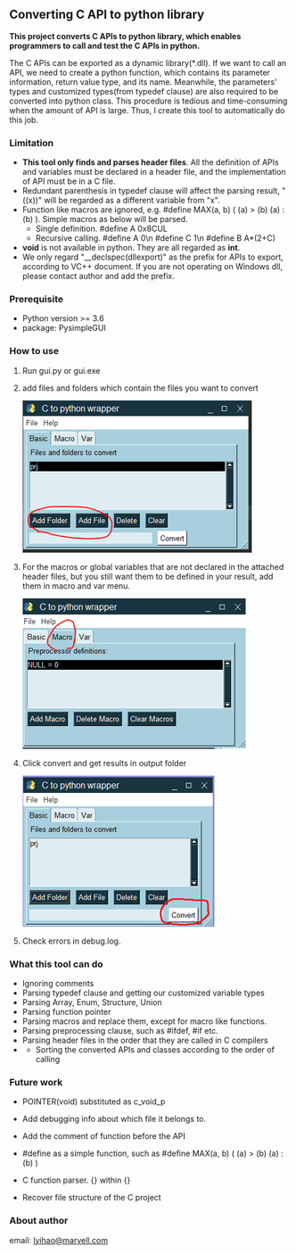 ## Converting C API to python library
**This project converts C APIs to python library, which enables programmers to call and test the C APIs in python.**

The C APIs can be exported as a dynamic library(*.dll). If we want to call an API, we need to create 
a python function, which contains its parameter information, return value type, and its name. 
Meanwhile, the parameters' types and customized types(from typedef clause) are also required to be converted into python class.
This procedure is tedious and time-consuming when the amount of API is large. 
Thus, I create this tool to automatically do this job.


### Limitation 
+ **This tool only finds and parses header files**. All the definition of APIs and variables must be declared in a header file,
and the implementation of API must be in a C file.
+ Redundant parenthesis in typedef clause will affect the parsing result, "((x))" will be regarded as a different variable from "x".
+ Function like macros are ignored, e.g. \#define MAX(a, b) ( (a) > (b) (a) : (b) ). Simple macros as below will be parsed.
  + Single definition. #define A 0x8CUL
  + Recursive calling. #define A 0\n #define C 1\n #define B  A*(2+C)
+ **void** is not available in python. They are all regarded as **int**.
+ We only regard "__declspec(dllexport)" as the prefix for APIs to export, according to VC++ document. 
If you are not operating on Windows dll, please contact author and add the prefix.


### Prerequisite 
+ Python version >= 3.6
+ package: PysimpleGUI

### How to use
1. Run gui.py or gui.exe
2. add files and folders which contain the files you want to convert

   ![add_file](img/add_file.png)
3. For the macros or global variables that are not declared in the attached header files,
but you still want them to be defined in your result, add them in macro and var menu.

   ![macro](img/macro.png)
4. Click convert and get results in output folder

   ![convert](img/convert.png)
5. Check errors in debug.log.

### What this tool can do
+ Ignoring comments
+ Parsing typedef clause and getting our customized variable types
+ Parsing Array, Enum, Structure, Union
+ Parsing function pointer
+ Parsing macros and replace them, except for macro like functions. 
+ Parsing preprocessing clause, such as #ifdef, #if etc.
+ Parsing header files in the order that they are called in C compilers 
+ + Sorting the converted APIs and classes according to the order of calling


### Future work

+ POINTER(void) substituted as c_void_p

+ Add debugging info about which file it belongs to.

+ Add the comment of function before the API

+ \#define as a simple function, such as \#define MAX(a, b) ( (a) > (b) (a) : (b) )
   
+ C function parser. {} within {}

+ Recover file structure of the C project


### About author

email: lyihao@marvell.com
